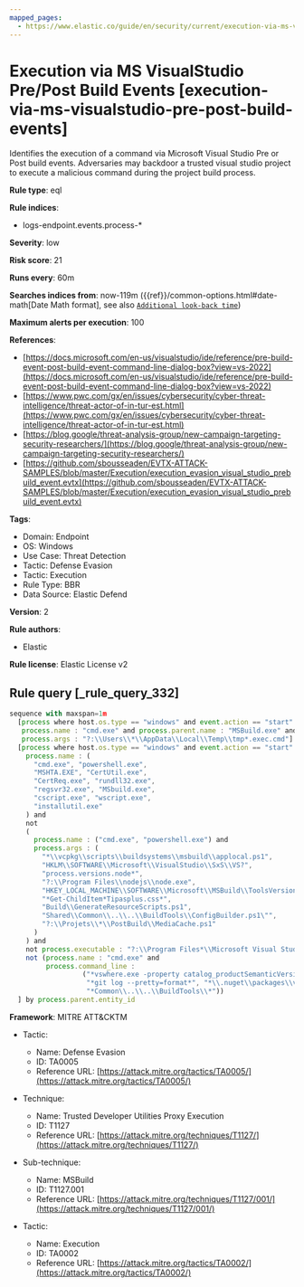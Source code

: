 ```yaml
---
mapped_pages:
  - https://www.elastic.co/guide/en/security/current/execution-via-ms-visualstudio-pre-post-build-events.html
---
```


# Execution via MS VisualStudio Pre/Post Build Events [execution-via-ms-visualstudio-pre-post-build-events]

Identifies the execution of a command via Microsoft Visual Studio Pre or Post build events. Adversaries may backdoor a trusted visual studio project to execute a malicious command during the project build process.

**Rule type**: eql

**Rule indices**:

* logs-endpoint.events.process-*

**Severity**: low

**Risk score**: 21

**Runs every**: 60m

**Searches indices from**: now-119m ({{ref}}/common-options.html#date-math[Date Math format], see also [`Additional look-back time`](docs-content://solutions/security/detect-and-alert/create-detection-rule.md#rule-schedule))

**Maximum alerts per execution**: 100

**References**:

* [https://docs.microsoft.com/en-us/visualstudio/ide/reference/pre-build-event-post-build-event-command-line-dialog-box?view=vs-2022](https://docs.microsoft.com/en-us/visualstudio/ide/reference/pre-build-event-post-build-event-command-line-dialog-box?view=vs-2022)
* [https://www.pwc.com/gx/en/issues/cybersecurity/cyber-threat-intelligence/threat-actor-of-in-tur-est.html](https://www.pwc.com/gx/en/issues/cybersecurity/cyber-threat-intelligence/threat-actor-of-in-tur-est.html)
* [https://blog.google/threat-analysis-group/new-campaign-targeting-security-researchers/](https://blog.google/threat-analysis-group/new-campaign-targeting-security-researchers/)
* [https://github.com/sbousseaden/EVTX-ATTACK-SAMPLES/blob/master/Execution/execution_evasion_visual_studio_prebuild_event.evtx](https://github.com/sbousseaden/EVTX-ATTACK-SAMPLES/blob/master/Execution/execution_evasion_visual_studio_prebuild_event.evtx)

**Tags**:

* Domain: Endpoint
* OS: Windows
* Use Case: Threat Detection
* Tactic: Defense Evasion
* Tactic: Execution
* Rule Type: BBR
* Data Source: Elastic Defend

**Version**: 2

**Rule authors**:

* Elastic

**Rule license**: Elastic License v2

## Rule query [_rule_query_332]

```js
sequence with maxspan=1m
  [process where host.os.type == "windows" and event.action == "start" and
   process.name : "cmd.exe" and process.parent.name : "MSBuild.exe" and
   process.args : "?:\\Users\\*\\AppData\\Local\\Temp\\tmp*.exec.cmd"] by process.entity_id
  [process where host.os.type == "windows" and event.action == "start" and
    process.name : (
      "cmd.exe", "powershell.exe",
      "MSHTA.EXE", "CertUtil.exe",
      "CertReq.exe", "rundll32.exe",
      "regsvr32.exe", "MSbuild.exe",
      "cscript.exe", "wscript.exe",
      "installutil.exe"
    ) and
    not
    (
      process.name : ("cmd.exe", "powershell.exe") and
      process.args : (
        "*\\vcpkg\\scripts\\buildsystems\\msbuild\\applocal.ps1",
        "HKLM\\SOFTWARE\\Microsoft\\VisualStudio\\SxS\\VS?",
        "process.versions.node*",
        "?:\\Program Files\\nodejs\\node.exe",
        "HKEY_LOCAL_MACHINE\\SOFTWARE\\Microsoft\\MSBuild\\ToolsVersions\\*",
        "*Get-ChildItem*Tipasplus.css*",
        "Build\\GenerateResourceScripts.ps1",
        "Shared\\Common\\..\\..\\BuildTools\\ConfigBuilder.ps1\"",
        "?:\\Projets\\*\\PostBuild\\MediaCache.ps1"
      )
    ) and
    not process.executable : "?:\\Program Files*\\Microsoft Visual Studio\\*\\MSBuild.exe" and
    not (process.name : "cmd.exe" and
         process.command_line :
                  ("*vswhere.exe -property catalog_productSemanticVersion*",
                   "*git log --pretty=format*", "*\\.nuget\\packages\\vswhere\\*",
                   "*Common\\..\\..\\BuildTools\\*"))
  ] by process.parent.entity_id
```

**Framework**: MITRE ATT&CKTM

* Tactic:

    * Name: Defense Evasion
    * ID: TA0005
    * Reference URL: [https://attack.mitre.org/tactics/TA0005/](https://attack.mitre.org/tactics/TA0005/)

* Technique:

    * Name: Trusted Developer Utilities Proxy Execution
    * ID: T1127
    * Reference URL: [https://attack.mitre.org/techniques/T1127/](https://attack.mitre.org/techniques/T1127/)

* Sub-technique:

    * Name: MSBuild
    * ID: T1127.001
    * Reference URL: [https://attack.mitre.org/techniques/T1127/001/](https://attack.mitre.org/techniques/T1127/001/)

* Tactic:

    * Name: Execution
    * ID: TA0002
    * Reference URL: [https://attack.mitre.org/tactics/TA0002/](https://attack.mitre.org/tactics/TA0002/)



